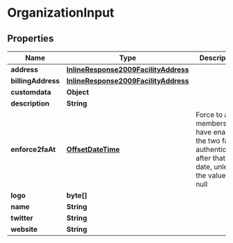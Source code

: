 
# OrganizationInput

## Properties
Name | Type | Description | Notes
------------ | ------------- | ------------- | -------------
**address** | [**InlineResponse2009FacilityAddress**](InlineResponse2009FacilityAddress.md) |  |  [optional]
**billingAddress** | [**InlineResponse2009FacilityAddress**](InlineResponse2009FacilityAddress.md) |  |  [optional]
**customdata** | **Object** |  |  [optional]
**description** | **String** |  |  [optional]
**enforce2faAt** | [**OffsetDateTime**](OffsetDateTime.md) | Force to all members to have enabled the two factor authentication after that date, unless the value is null |  [optional]
**logo** | **byte[]** |  |  [optional]
**name** | **String** |  |  [optional]
**twitter** | **String** |  |  [optional]
**website** | **String** |  |  [optional]



